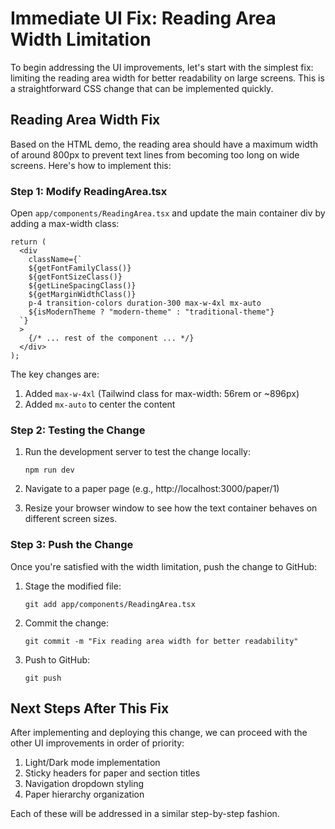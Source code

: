 # Immediate UI Fix: Reading Area Width Limitation

To begin addressing the UI improvements, let's start with the simplest fix: limiting the reading area width for better readability on large screens. This is a straightforward CSS change that can be implemented quickly.

## Reading Area Width Fix

Based on the HTML demo, the reading area should have a maximum width of around 800px to prevent text lines from becoming too long on wide screens. Here's how to implement this:

### Step 1: Modify ReadingArea.tsx

Open `app/components/ReadingArea.tsx` and update the main container div by adding a max-width class:

```tsx
return (
  <div
    className={`
    ${getFontFamilyClass()} 
    ${getFontSizeClass()} 
    ${getLineSpacingClass()} 
    ${getMarginWidthClass()} 
    p-4 transition-colors duration-300 max-w-4xl mx-auto
    ${isModernTheme ? "modern-theme" : "traditional-theme"}
  `}
  >
    {/* ... rest of the component ... */}
  </div>
);
```

The key changes are:

1. Added `max-w-4xl` (Tailwind class for max-width: 56rem or ~896px)
2. Added `mx-auto` to center the content

### Step 2: Testing the Change

1. Run the development server to test the change locally:

   ```
   npm run dev
   ```

2. Navigate to a paper page (e.g., http://localhost:3000/paper/1)

3. Resize your browser window to see how the text container behaves on different screen sizes.

### Step 3: Push the Change

Once you're satisfied with the width limitation, push the change to GitHub:

1. Stage the modified file:

   ```
   git add app/components/ReadingArea.tsx
   ```

2. Commit the change:

   ```
   git commit -m "Fix reading area width for better readability"
   ```

3. Push to GitHub:
   ```
   git push
   ```

## Next Steps After This Fix

After implementing and deploying this change, we can proceed with the other UI improvements in order of priority:

1. Light/Dark mode implementation
2. Sticky headers for paper and section titles
3. Navigation dropdown styling
4. Paper hierarchy organization

Each of these will be addressed in a similar step-by-step fashion.
